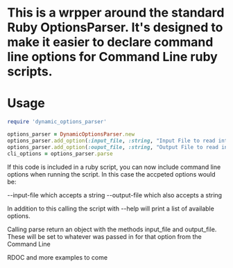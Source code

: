 # This is a wrpper around the standard Ruby OptionsParser. It's designed to make it easier to declare command line options for Command Line ruby scripts.

# Usage
``` ruby
require 'dynamic_options_parser'

options_parser = DynamicOptionsParser.new
options_parser.add_option(:input_file, :string, "Input File to read into system")
options_parser.add_option(:ouput_file, :string, "Output File to read into system")
cli_options = options_parser.parse
```

If this code is included in a ruby script, you can now include command line options when running the script. In this case the accpeted options would be:

--input-file which accepts a string
--output-file which also accepts a string

In addition to this calling the script with --help will print a list of available options. 

Calling parse return an object with the methods input_file and output_file. These will be set to whatever was passed in for that option from the Command Line

RDOC and more examples to come
